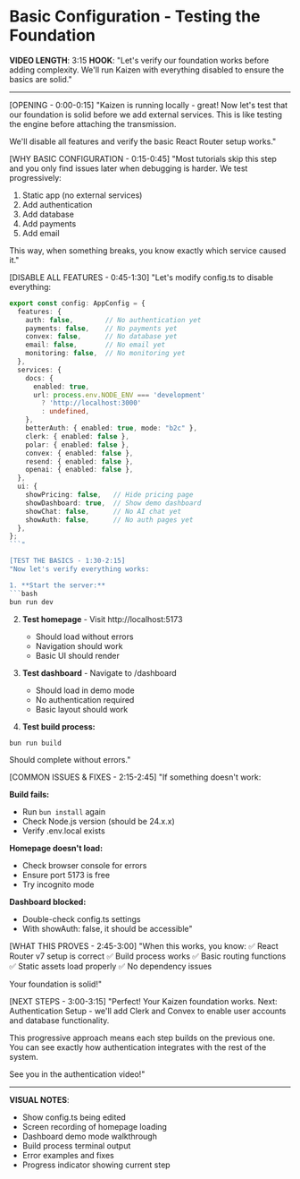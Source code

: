 # Basic Configuration - Testing the Foundation

**VIDEO LENGTH**: 3:15
**HOOK**: "Let's verify our foundation works before adding complexity. We'll run Kaizen with everything disabled to ensure the basics are solid."

---

[OPENING - 0:00-0:15]
"Kaizen is running locally - great! Now let's test that our foundation is solid before we add external services. This is like testing the engine before attaching the transmission.

We'll disable all features and verify the basic React Router setup works."

[WHY BASIC CONFIGURATION - 0:15-0:45]
"Most tutorials skip this step and you only find issues later when debugging is harder. We test progressively:

1. Static app (no external services)
2. Add authentication
3. Add database
4. Add payments
5. Add email

This way, when something breaks, you know exactly which service caused it."

[DISABLE ALL FEATURES - 0:45-1:30]
"Let's modify config.ts to disable everything:

```typescript
export const config: AppConfig = {
  features: {
    auth: false,        // No authentication yet
    payments: false,    // No payments yet
    convex: false,      // No database yet
    email: false,       // No email yet
    monitoring: false,  // No monitoring yet
  },
  services: {
    docs: {
      enabled: true,
      url: process.env.NODE_ENV === 'development'
        ? 'http://localhost:3000'
        : undefined,
    },
    betterAuth: { enabled: true, mode: "b2c" },
    clerk: { enabled: false },
    polar: { enabled: false },
    convex: { enabled: false },
    resend: { enabled: false },
    openai: { enabled: false },
  },
  ui: {
    showPricing: false,   // Hide pricing page
    showDashboard: true,  // Show demo dashboard
    showChat: false,      // No AI chat yet
    showAuth: false,      // No auth pages yet
  },
};
```"

[TEST THE BASICS - 1:30-2:15]
"Now let's verify everything works:

1. **Start the server:**
```bash
bun run dev
```

2. **Test homepage** - Visit http://localhost:5173
   - Should load without errors
   - Navigation should work
   - Basic UI should render

3. **Test dashboard** - Navigate to /dashboard
   - Should load in demo mode
   - No authentication required
   - Basic layout should work

4. **Test build process:**
```bash
bun run build
```
Should complete without errors."

[COMMON ISSUES & FIXES - 2:15-2:45]
"If something doesn't work:

**Build fails:**
- Run `bun install` again
- Check Node.js version (should be 24.x.x)
- Verify .env.local exists

**Homepage doesn't load:**
- Check browser console for errors
- Ensure port 5173 is free
- Try incognito mode

**Dashboard blocked:**
- Double-check config.ts settings
- With showAuth: false, it should be accessible"

[WHAT THIS PROVES - 2:45-3:00]
"When this works, you know:
✅ React Router v7 setup is correct
✅ Build process works
✅ Basic routing functions
✅ Static assets load properly
✅ No dependency issues

Your foundation is solid!"

[NEXT STEPS - 3:00-3:15]
"Perfect! Your Kaizen foundation works. Next: Authentication Setup - we'll add Clerk and Convex to enable user accounts and database functionality.

This progressive approach means each step builds on the previous one. You can see exactly how authentication integrates with the rest of the system.

See you in the authentication video!"

---

**VISUAL NOTES**:
- Show config.ts being edited
- Screen recording of homepage loading
- Dashboard demo mode walkthrough
- Build process terminal output
- Error examples and fixes
- Progress indicator showing current step
